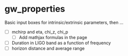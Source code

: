 # gw_properties

Basic input boxes for intrinsic/extrinsic parameters, then ...

 * [ ] mchirp and eta, chi_z, chi_p
   * [ ] Add mathjax formulas in the page
 * [ ] Duration in LIGO band as a function of frequency
 * [ ] horizon distance and average range
